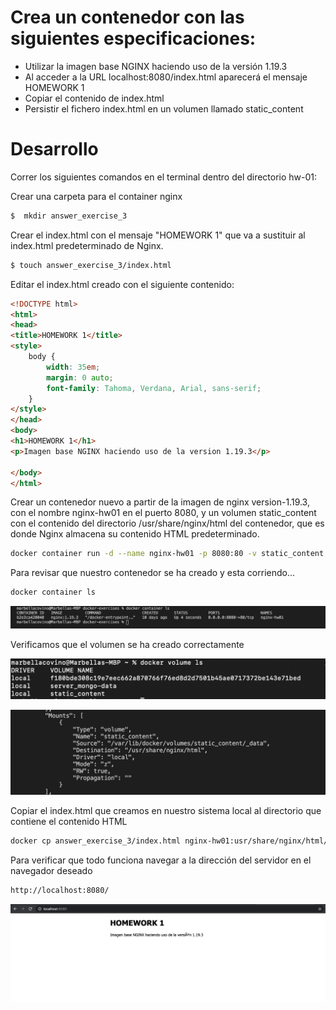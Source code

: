 # Crea un contenedor con las siguientes especificaciones:
  -  Utilizar la imagen base NGINX haciendo uso de la versión 1.19.3
  -  Al acceder a la URL localhost:8080/index.html aparecerá el mensaje HOMEWORK 1
  -  Copiar el contenido de index.html
  -  Persistir el fichero index.html en un volumen llamado static_content

# Desarrollo
Correr los siguientes comandos en el terminal dentro del directorio hw-01:

Crear una carpeta para el container nginx
```sh
$  mkdir answer_exercise_3
```
Crear el index.html  con el mensaje "HOMEWORK 1" que va a sustituir al index.html predeterminado de Nginx.
```sh
$ touch answer_exercise_3/index.html
```
Editar el index.html creado con el siguiente contenido:
```html
<!DOCTYPE html>
<html>
<head>
<title>HOMEWORK 1</title>
<style>
    body {
        width: 35em;
        margin: 0 auto;
        font-family: Tahoma, Verdana, Arial, sans-serif;
    }
</style>
</head>
<body>
<h1>HOMEWORK 1</h1>
<p>Imagen base NGINX haciendo uso de la version 1.19.3</p>

</body>
</html>
```

 Crear un contenedor nuevo a partir de la imagen de nginx version-1.19.3, con el nombre nginx-hw01 en el puerto 8080, y un volumen static_content con el contenido del directorio /usr/share/nginx/html del contenedor, que es donde Nginx almacena su contenido HTML predeterminado.
 ```sh
 docker container run -d --name nginx-hw01 -p 8080:80 -v static_content:/usr/share/nginx/html nginx:1.19.3
 ```
 Para revisar que nuestro contenedor se ha creado y esta corriendo...
  ```sh
 docker container ls
 ```
 ![Alt text](https://github.com/marbellacovino/docker-exercises/blob/master/hw-01/images/nginx-1.0.png "Contenedores Corriendo")

 Verificamos que el volumen se ha creado correctamente

 ![Alt text](https://github.com/marbellacovino/docker-exercises/blob/master/hw-01/images/nginx-1.2.png "Volumenes")

![Alt text](https://github.com/marbellacovino/docker-exercises/blob/master/hw-01/images/nginx-1.3.png "Volumenes")

 Copiar el index.html que creamos en nuestro sistema local al directorio que contiene el contenido HTML 
  ```sh
 docker cp answer_exercise_3/index.html nginx-hw01:usr/share/nginx/html/index.html
 ```
 Para verificar que todo funciona navegar a la dirección del servidor en el navegador deseado
```sh
http://localhost:8080/
```
 ![Alt text](https://github.com/marbellacovino/docker-exercises/blob/master/hw-01/images/nginx-1.1.png "index")
